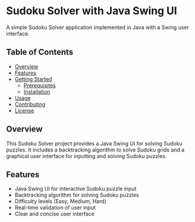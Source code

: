 # Sudoku Solver with Java Swing UI

A simple Sudoku Solver application implemented in Java with a Swing user interface.

## Table of Contents

- [Overview](#overview)
- [Features](#features)
- [Getting Started](#getting-started)
  - [Prerequisites](#prerequisites)
  - [Installation](#installation)
- [Usage](#usage)
- [Contributing](#contributing)
- [License](#license)

## Overview

This Sudoku Solver project provides a Java Swing UI for solving Sudoku puzzles. It includes a backtracking algorithm to solve Sudoku grids and a graphical user interface for inputting and solving Sudoku puzzles.

## Features

- Java Swing UI for interactive Sudoku puzzle input
- Backtracking algorithm for solving Sudoku puzzles
- Difficulty levels (Easy, Medium, Hard)
- Real-time validation of user input
- Clear and concise user interface